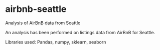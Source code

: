 # airbnb-seattle
Analysis of AirBnB data from Seattle

An analysis has been performed on listings data from AirBnB for Seattle. 

Libraries used: Pandas, numpy, sklearn, seaborn
